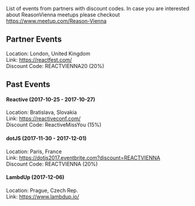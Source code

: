 List of events from partners with discount codes. In case you are interested about ReasonVienna meetups please checkout https://www.meetup.com/Reason-Vienna

## Partner Events

Location: London, United Kingdom<br />
Link: https://reactfest.com/<br />
Discount Code: REACTVIENNA20 (20%)

## Past Events

#### Reactive (2017-10-25 - 2017-10-27) 

Location: Bratislava, Slovakia<br />
Link: https://reactiveconf.com/<br />
Discount Code: ReactiveMissYou (15%)

#### dotJS (2017-11-30 - 2017-12-01) 

Location: Paris, France<br />
Link: https://dotjs2017.eventbrite.com?discount=REACTVIENNA<br />
Discount Code: REACTVIENNA (20%)

#### LambdUp (2017-12-06) 

Location: Prague, Czech Rep.<br />
Link: https://www.lambdup.io/<br />

